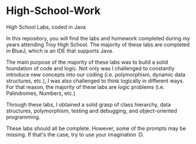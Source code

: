 # High-School-Work
High School Labs, coded in Java


In this repository, you will find the labs and homework completed during my years attending Troy High School.
The majority of these labs are completed in BlueJ, which is an IDE that supports Java.

The main purpose of the majority of these labs was to build a solid foundation of code and logic. Not only
was I challenged to constantly introduce new concepts into our coding (i.e. polymorphism, dynamic data
structures, etc.), I was also challenged to think logically in different ways. For that reason, the majority
of these labs are logic problems (i.e. Palindromes, Numbers, etc.)

Through these labs, I obtained a solid grasp of class hierarchy, data structures, polymorphism, testing and
debugging, and object-oriented programming.

These labs should all be complete. However, some of the prompts may be missing. If that's the case, try to
use your imagination :D.
